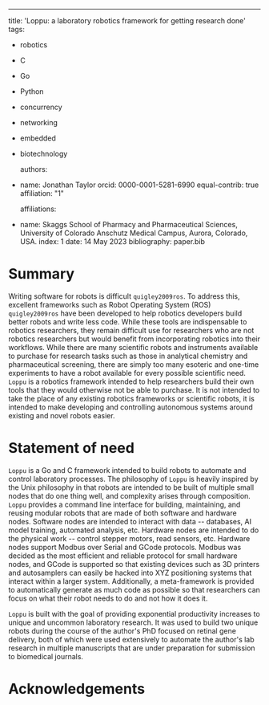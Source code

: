 ---
title: 'Loppu: a laboratory robotics framework for getting research done'
tags:

- robotics
- C
- Go
- Python
- concurrency
- networking
- embedded
- biotechnology

  authors:
- name: Jonathan Taylor
  orcid: 0000-0001-5281-6990
  equal-contrib: true
  affiliation: "1"  

  affiliations:
- name: Skaggs School of Pharmacy and Pharmaceutical Sciences, University of Colorado Anschutz Medical Campus, Aurora, Colorado, USA.
  index: 1
  date: 14 May 2023
  bibliography: paper.bib

# Summary

Writing software for robots is difficult `quigley2009ros`. To address this,
excellent frameworks such as Robot Operating System (ROS) `quigley2009ros` have
been developed to help robotics developers build better robots and write less
code. While these tools are indispensable to robotics researchers, they
remain difficult use for researchers who are not robotics researchers but
would benefit from incorporating robotics into their workflows. While there
are many scientific robots and instruments available to purchase for research
tasks such as those in analytical chemistry and pharmaceutical screening, there
are simply too many esoteric and one-time experiments to have a robot available
for every possible scientific need. `Loppu` is a robotics framework intended 
to help researchers build their own tools that they would otherwise not be 
able to purchase. It is not intended to take the place of any existing 
robotics frameworks or scientific robots, it is intended to make developing 
and controlling autonomous systems around existing and novel robots easier.

# Statement of need

`Loppu` is a Go and C framework intended to build robots to automate and
control laboratory processes. The philosophy of `Loppu` is heavily inspired
by the Unix philosophy in that robots are intended to be built of multiple
small nodes that do one thing well, and complexity arises through composition.
`Loppu` provides a command line interface for building, maintaining, and
reusing modular robots that are made of both software and hardware nodes.
Software nodes are intended to interact with data -- databases, AI model
training, automated analysis, etc. Hardware nodes are intended to
do the physical work -- control stepper motors, read sensors, etc. Hardware
nodes support Modbus over Serial and GCode protocols. Modbus was decided as
the most efficient and reliable protocol for small hardware nodes, and GCode
is supported so that existing devices such as 3D printers and autosamplers can 
easily be hacked into XYZ positioning systems that interact within a larger 
system. Additionally, a meta-framework is provided to automatically generate 
as much code as possible so that researchers can focus on what their robot 
needs to do and not how it does it.

`Loppu` is built with the goal of providing exponential productivity 
increases to unique and uncommon laboratory research. It was used to build two 
unique robots during the course of the author's PhD focused on retinal gene 
delivery, both of which were used extensively to automate the author's lab 
research in multiple manuscripts that are under preparation for submission 
to biomedical journals. 

# Acknowledgements

